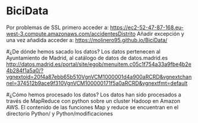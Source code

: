 # BiciData
Por problemas de SSL primero acceder a:
https://ec2-52-47-87-168.eu-west-3.compute.amazonaws.com/accidentesDistrito
Añadir excepción y una vez añadida acceder a:
https://molinero95.github.io/BiciData/

#¿De dónde hemos sacado los datos?
Los datos pertenecen al Ayuntamiento de Madrid, al catálogo de datos de datos.madrid.es
http://datos.madrid.es/portal/site/egob/menuitem.c05c1f754a33a9fbe4b2e4b284f1a5a0/?vgnextoid=20f4a87ebb65b510VgnVCM1000001d4a900aRCRD&vgnextchannel=374512b9ace9f310VgnVCM100000171f5a0aRCRD&vgnextfmt=default

#¿Cómo hemos procesado los datos?
Los datos han sido procesados a través de MapReduce con python sobre un cluster Hadoop en Amazon AWS.
El contenido de las funciones Map y reduce se encuentran en el directorio Python/ y Python/modificaciones


